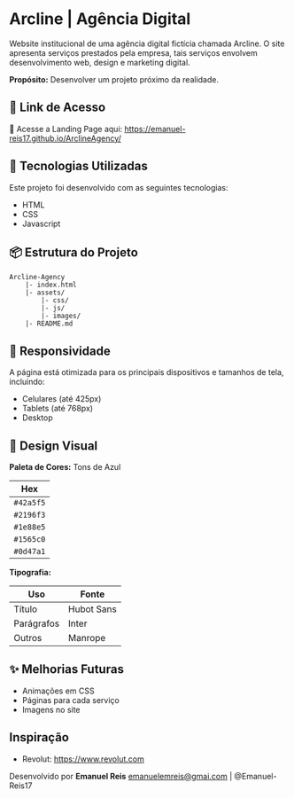 # Arcline | Agência Digital

Website institucional de uma agência digital fictícia chamada Arcline. O site apresenta serviços prestados pela empresa, tais serviços envolvem desenvolvimento web, design e marketing digital.

**Propósito:** Desenvolver um projeto próximo da realidade.

## 🔗 Link de Acesso

🔗 Acesse a Landing Page aqui: https://emanuel-reis17.github.io/ArclineAgency/

## 🚀 Tecnologias Utilizadas

Este projeto foi desenvolvido com as seguintes tecnologias:

- HTML
- CSS
- Javascript

##  📦  Estrutura do Projeto

```plaintext
Arcline-Agency
    |- index.html
    |- assets/
        |- css/
        |- js/
        |- images/
    |- README.md
```


## 📲 Responsividade

A página está otimizada para os principais dispositivos e tamanhos de tela, incluindo:

- Celulares (até 425px)
- Tablets (até 768px)
- Desktop

## 🎨 Design Visual

**Paleta de Cores:** Tons de Azul

| Hex       |
| --------- |
| `#42a5f5` |
| `#2196f3` |
| `#1e88e5` |
| `#1565c0` |
| `#0d47a1` |

**Tipografia:**

| Uso        | Fonte      |
| ---------- | ---------- |
| Título     | Hubot Sans |
| Parágrafos | Inter      |
| Outros     | Manrope    |

## ✨ Melhorias Futuras

- Animações em CSS
- Páginas para cada serviço
- Imagens no site

## Inspiração

- Revolut: https://www.revolut.com

Desenvolvido por **Emanuel Reis**
[emanuelemreis@gmai.com](mailto:emanuelemreis@gmai.com) | @Emanuel-Reis17
